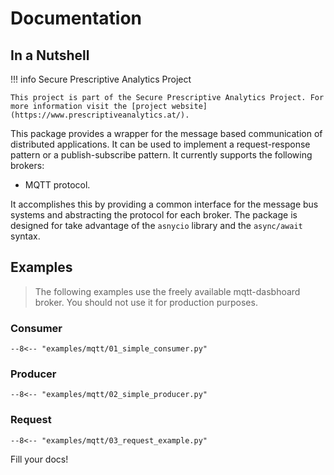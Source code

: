# Documentation

## In a Nutshell

!!! info Secure Prescriptive Analytics Project

    This project is part of the Secure Prescriptive Analytics Project. For more information visit the [project website](https://www.prescriptiveanalytics.at/).

This package provides a wrapper for the message based communication of distributed applications. It can be used to implement a request-response pattern or a publish-subscribe pattern. It currently supports the following brokers:

  - MQTT protocol. 
  
It accomplishes this by providing a common interface for the message bus systems and abstracting the protocol for each broker. The package is designed for take advantage of the `asnycio` library and the `async/await` syntax.

## Examples

> The following examples use the freely available mqtt-dasbhoard broker. You should not use it for production purposes.

### Consumer

```
--8<-- "examples/mqtt/01_simple_consumer.py"
```

### Producer

```
--8<-- "examples/mqtt/02_simple_producer.py"
```

### Request

```
--8<-- "examples/mqtt/03_request_example.py"
```

Fill your docs!